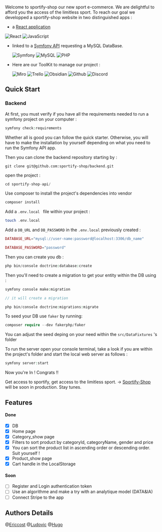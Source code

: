 Welcome to sportify-shop our new sport e-commerce.
We are delightful to afford you the access of the limitless sport.
To reach our goal we developped a sportify-shop website in two distinguished apps : 
- a [React application](https://github.com/sportify-shop/frontend)

![React](https://img.shields.io/badge/react-%2320232a.svg?style=for-the-badge&logo=react&logoColor=%2361DAFB) ![JavaScript](https://img.shields.io/badge/javascript-%23323330.svg?style=for-the-badge&logo=javascript&logoColor=%23F7DF1E)

- linked to a [Symfony API](https://github.com/sportify-shop/backend) requesting a MySQL DataBase.
  
  ![Symfony](https://img.shields.io/badge/symfony-%23000000.svg?style=for-the-badge&logo=symfony&logoColor=white) ![MySQL](https://img.shields.io/badge/mysql-%2300f.svg?style=for-the-badge&logo=mysql&logoColor=white) ![PHP](https://img.shields.io/badge/php-%23777BB4.svg?style=for-the-badge&logo=php&logoColor=white)

- Here are our ToolKit to manage our project : 

  ![Miro](https://img.shields.io/badge/Miro-F7C922?style=for-the-badge&logo=Miro&logoColor=050036) ![Trello](https://img.shields.io/badge/Trello-0052CC?style=for-the-badge&logo=trello&logoColor=white) ![Obsidian](https://img.shields.io/badge/Obsidian-483699?style=for-the-badge&logo=Obsidian&logoColor=white) ![Github](https://img.shields.io/badge/GitHub-100000?style=for-the-badge&logo=github&logoColor=white) ![Discord](https://img.shields.io/badge/Discord-5865F2?style=for-the-badge&logo=discord&logoColor=white)

## Quick Start
### Backend

At first, you must verify if you have all the requirements needed to run a symfony project on your computer : 

``` php
symfony check:requirements
```

Whether all is good you can follow the quick starter. Otherwise, you will have to make the installation by yourself depending on what you need to run the Symfony API app. 

Then you can clone the backend repository starting by :

```
git clone git@github.com:sportify-shop/backend.git
```

open the project : 
``` php
cd sportify-shop-api/
```

Use composer to install the project's dependencies into vendor 

``` php
composer install
```

Add a `.env.local ` file within your project : 
``` php
touch .env.local
```

Add a `DB_URL` and `DB_PASSWORD` in the `.env.local` previously created : 
``` php
DATABASE_URL="mysql://user-name:password@localhost:3306/db_name"

DATABASE_PASSWORD="password"
```

Then you can create you db : 
```php
php bin/console doctrine:database:create
```

Then you'll need to create a migration to get your entity within the DB using : 
```php
symfony console make:migration

// it will create a migration

php bin/console doctrine:migrations:migrate
```

To seed your DB use `faker` by running: 
``` php
composer require --dev fakerphp/faker
```

You can adjust the seed deping on your need within the `src/DataFixtures` 's folder 

To run the server open your console terminal, take a look if you are within the project's folder and start the local web server as follows :

``` php
symfony server:start
```

Now you're In ! Congrats !! 


Get access to sportify, get access to the limitless sport. 
-> [Sportify-Shop]() will be soon in production.
Stay tunes.

## Features 
#### Done

 - [x] DB 
 - [x]  Home page
 - [x] Category_show page
 - [x] Filters to sort product by categoryId, categoryName, gender and price
 - [x] You can sort the product list in ascending order or descending order. Suit yourself !
 - [x] Product_show page
 - [x] Cart handle in the LocalStorage

#### Soon

- [ ] Register and Login authentication token
- [ ] Use an algorithme and make a try with an analytique model (DATA&IA)
- [ ] Connect Stripe to the app

## Authors Details 

@[Ericcost](https://github.com/Ericcost)
@[Ludovic](https://github.com/ludovic-sbr)
@[Hugo](https://github.com/Zeleph75)
